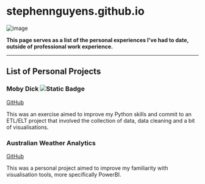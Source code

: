 # stephennguyens.github.io
![image](https://github.com/equanimittyy/stephennguyens.github.io/assets/104692345/6b1d74b1-878c-420f-bc26-8cf36b8d4e67)

**This page serves as a list of the personal experiences I've had to date, outside of professional work experience.**

---
## List of Personal Projects
### Moby Dick ![Static Badge](https://img.shields.io/badge/Python-purple)
[GitHub](https://github.com/equanimittyy/mobydick)

This was an exercise aimed to improve my Python skills and commit to an ETL/ELT project that involved the collection of data, data cleaning and a bit of visualisations.

### Australian Weather Analytics
[GitHub](https://github.com/equanimittyy/weatherau)

This was a personal project aimed to improve my familiarity with visualisation tools, more specifically PowerBI.
